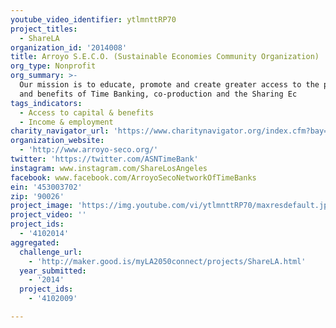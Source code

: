 ```yaml
---
youtube_video_identifier: ytlmnttRP70
project_titles:
  - ShareLA
organization_id: '2014008'
title: Arroyo S.E.C.O. (Sustainable Economies Community Organization)
org_type: Nonprofit
org_summary: >-
  Our mission is to educate, promote and create greater access to the practices
  and benefits of Time Banking, co-production and the Sharing Ec
tags_indicators:
  - Access to capital & benefits
  - Income & employment
charity_navigator_url: 'https://www.charitynavigator.org/index.cfm?bay=search.profile&ein=453003702'
organization_website:
  - 'http://www.arroyo-seco.org/'
twitter: 'https://twitter.com/ASNTimeBank'
instagram: www.instagram.com/ShareLosAngeles
facebook: www.facebook.com/ArroyoSecoNetworkOfTimeBanks
ein: '453003702'
zip: '90026'
project_image: 'https://img.youtube.com/vi/ytlmnttRP70/maxresdefault.jpg'
project_video: ''
project_ids:
  - '4102014'
aggregated:
  challenge_url:
    - 'http://maker.good.is/myLA2050connect/projects/ShareLA.html'
  year_submitted:
    - '2014'
  project_ids:
    - '4102009'

---
```

